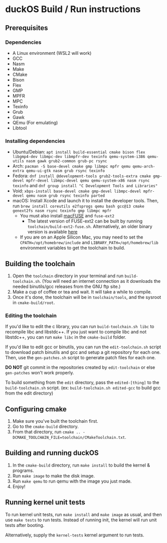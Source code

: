 # duckOS Build / Run instructions

## Prerequisites

### Dependencies
- A Linux environment (WSL2 will work)
- GCC
- Nasm
- Make
- CMake
- Bison
- Flex
- GMP
- MPFR
- MPC
- Texinfo
- Grub
- Gawk
- QEmu (For emulating)
- Libtool

### Installing dependencies
- Ubuntu/Debian: `apt install build-essential cmake bison flex libgmp4-dev libmpc-dev libmpfr-dev texinfo qemu-system-i386 qemu-utils nasm gawk grub2-common grub-pc rsync`
- Arch: `pacman -S base-devel cmake gmp libmpc mpfr qemu qemu-arch-extra qemu-ui-gtk nasm grub rsync texinfo`
- Fedora: `dnf install @development-tools grub2-tools-extra cmake gmp-devel mpfr-devel libmpc-devel qemu qemu-system-x86 nasm rsync texinfo` and `dnf group install "C Development Tools and Libraries"`
- Void: `xbps-install base-devel cmake gmp-devel libmpc-devel mpfr-devel qemu nasm grub rsync texinfo parted`
- macOS: Install Xcode and launch it to install the developer tools. Then, run `brew install coreutils e2fsprogs qemu bash gcc@13 cmake genext2fs nasm rsync texinfo gmp libmpc mpfr`
  - You must also install [macFUSE](https://osxfuse.github.io) and `fuse-ext2`
    - The latest version of FUSE-ext2 can be built by running `toolchain/build-ext2-fuse.sh`. Alternatively, an older binary version is available [here](https://github.com/gpz500/fuse-ext2/releases)
  - If you are on an Apple Silicon Mac, you may need to set the `CPATH=/opt/homebrew/include` and `LIBRARY_PATH=/opt/homebrew/lib` environment variables to get the toolchain to build.
## Building the toolchain
1. Open the `toolchain` directory in your terminal and run `build-toolchain.sh`. (You will need an internet connection as it downloads the needed binutils/gcc releases from the GNU ftp site.)
2. Make a cup of coffee or tea and wait. It will take a while to compile.
3. Once it's done, the toolchain will be in `toolchain/tools`, and the sysroot in `cmake-build/root`.

### Editing the toolchain
If you'd like to edit the c library, you can run `build-toolchain.sh libc` to recompile libc and libstdc++. If you just want to compile libc and not libstdc++, you can run `make libc` in the `cmake-build` folder.

If you'd like to edit gcc or binutils, you can run the `edit-toolchain.sh` script to download patch binutils and gcc and setup a git repository for each one. Then, use the `gen-patches.sh` script to generate patch files for each one.

**DO NOT** git commit in the repositories created by `edit-toolchain` or else `gen-patches` won't work properly.

To build something from the `edit` directory, pass the `edited-[thing]` to the `build-toolchain.sh` script. (ex: `build-toolchain.sh edited-gcc` to build gcc from the edit directory)

## Configuring cmake
1. Make sure you've built the toolchain first.
2. Go to the `cmake-build` directory.
3. From that directory, run `cmake .. -DCMAKE_TOOLCHAIN_FILE=toolchain/CMakeToolchain.txt`.

## Building and running duckOS
1. In the `cmake-build` directory, run `make install` to build the kernel & programs.
2. Run `make image` to make the disk image.
4. Run `make qemu` to run qemu with the image you just made.
5. Enjoy!

## Running kernel unit tests
To run kernel unit tests, run `make install` and `make image` as usual, and then use `make tests` to run tests. Instead of running init, the kernel will run unit tests after booting.

Alternatively, supply the `kernel-tests` kernel argument to run tests.
